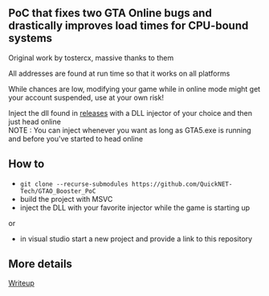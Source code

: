 ## PoC that fixes two GTA Online bugs and drastically improves load times for CPU-bound systems

Original work by tostercx, massive thanks to them

All addresses are found at run time so that it works on all platforms

While chances are low, modifying your game while in online mode might get your account suspended, use at your own risk!

Inject the dll found in [releases](https://github.com/QuickNET-Tech/GTAO_Booster_PoC/releases) with a DLL injector of your choice and then just head online  
NOTE : You can inject whenever you want as long as GTA5.exe is running and before you've started to head online

## How to

* `git clone --recurse-submodules https://github.com/QuickNET-Tech/GTAO_Booster_PoC`
* build the project with MSVC
* inject the DLL with your favorite injector while the game is starting up

or

* in visual studio start a new project and provide a link to this repository

## More details

[Writeup](https://nee.lv/2021/02/28/How-I-cut-GTA-Online-loading-times-by-70/)

